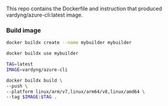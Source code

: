 This repo contains the Dockerfile and instruction that produced vardyng/azure-cli:latest image.

### Build image
```sh
docker buildx create --name mybuilder mybuilder
```
```sh
docker buildx use mybuilder
```
```sh
TAG=latest
IMAGE=vardyng/azure-cli
```
```sh
docker buildx build \
--push \
--platform linux/arm/v7,linux/arm64/v8,linux/amd64 \
--tag $IMAGE:$TAG .
```